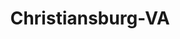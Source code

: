 ---
title: Christiansburg-VA
slug: christiansburg-va
f_state:
- cms/state/virginia.md
f_locations:
- cms/payday-loan/1st-choice-cash-advance-58.md
- cms/payday-loan/advance-america-2424.md
- cms/payday-loan/check-first-inc-11371.md
- cms/payday-loan/check-first-inc-11382.md
- cms/payday-loan/check-into-cash-12521.md
- cms/payday-loan/check-into-cash-12534.md
- cms/payday-loan/check-into-cash-virginia-13705.md
- cms/payday-loan/express-check-advance-17055.md
- cms/payday-loan/flexcheck-cash-advance-service-18733.md
- cms/payday-loan/urgent-money-service-28308.md
- cms/payday-loan/urgent-money-service-28316.md
- cms/payday-loan/urgent-money-service-28317.md
updated-on: '2024-05-30T13:41:28.615Z'
created-on: '2024-05-30T13:41:28.615Z'
published-on: '2024-05-30T13:54:32.469Z'
f_city: Christiansburg
layout: '[city].html'
tags: city
---